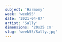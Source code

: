 ```yaml
---
subject: 'Harmony'
week: 'week55'
date: '2021-04-07'
artist: 'Sally'
dimensions: '20x25 cm'
slug: 'week55/Sally.jpg'
---
```

